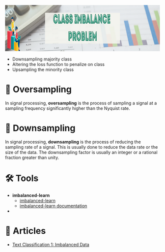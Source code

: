 <img src="https://raw.githubusercontent.com/ElizaLo/Data-Science/master/img/Class_Imbalance_Problem.png" width="1050" height="150"/>

- Downsampling majority class 
- Altering the loss function to penalize on class
- Upsampling the minority class

# 💠 Oversampling

In signal processing, **oversampling** is the process of sampling a signal at a sampling frequency significantly higher than the Nyquist rate. 

# 💠 Downsampling

In signal processing, **downsampling** is the process of reducing the sampling rate of a signal. This is usually done to reduce the data rate or the size of the data. The downsampling factor is usually an integer or a rational fraction greater than unity.

# 🛠️ Tools

- **imbalanced-learn**
  - [imbalanced-learn](https://github.com/scikit-learn-contrib/imbalanced-learn)
  - [imbalanced-learn documentation](https://imbalanced-learn.org/stable/)
- 

# 📰 Articles

- [Text Classification 1: Imbalanced Data](http://michael-harmon.com/blog/NLP1.html)
